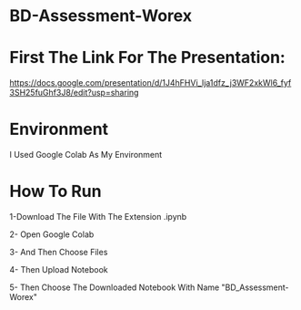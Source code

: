 # BD-Assessment-Worex

# First The Link For The Presentation:
https://docs.google.com/presentation/d/1J4hFHVi_Ija1dfz_j3WF2xkWl6_fyf3SH25fuGhf3J8/edit?usp=sharing

# Environment
I Used Google Colab As My Environment

# How To Run

1-Download The File With The Extension .ipynb

2- Open Google Colab

3- And Then Choose Files

4- Then Upload Notebook

5- Then Choose The Downloaded Notebook With Name "BD_Assessment-Worex"

